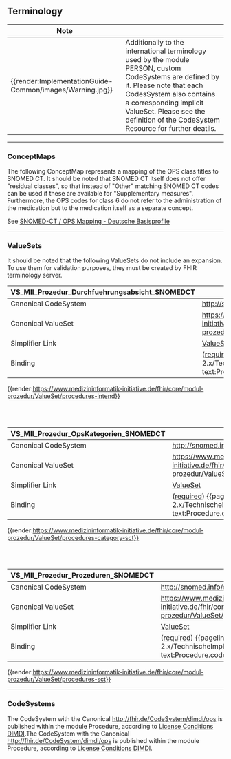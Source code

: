 ## Terminology

| Note |  |
|---------|---------------------|
| {{render:ImplementationGuide-Common/images/Warning.jpg}} | Additionally to the international terminology used by the module PERSON, custom CodeSystems are defined by it. Please note that each CodesSystem also contains a corresponding implicit ValueSet. Please see the definition of the CodeSystem Resource for further deatils.|

----

### ConceptMaps

The following ConceptMap represents a mapping of the OPS class titles to SNOMED CT. It should be noted that SNOMED CT itself does not offer "residual classes", so that instead of "Other" matching SNOMED CT codes can be used if these are available for "Supplementary measures". Furthermore, the OPS codes for class 6 do not refer to the administration of the medication but to the medication itself as a separate concept. 

See [SNOMED-CT / OPS Mapping - Deutsche Basisprofile](https://simplifier.net/guide/basisprofil-de-r4/Terminologie-ConceptMaps)

----

### ValueSets

It should be noted that the following ValueSets do not include an expansion. To use them for validation purposes, they must be created by FHIR terminology server.

| VS_MII_Prozedur_Durchfuehrungsabsicht_SNOMEDCT   |   |
|--|--|
|Canonical CodeSystem | http://snomed.info/sct  |
|Canonical ValueSet | https://www.medizininformatik-initiative.de/fhir/core/modul-prozedur/ValueSet/procedures-intend  |
|Simplifier Link| [ValueSet](https://www.medizininformatik-initiative.de/fhir/core/modul-prozedur/ValueSet/procedures-intend&fhirVersion=R4&scope=de.medizininformatikinitiative.kerndatensatz.prozedur@2.0.0-alpha4)|
| Binding | ([required](http://hl7.org/fhir/terminologies.html#required)) {{pagelink:ImplementationGuide-2.x/TechnischeImplementierung/ProzedurProcedure.md, text:Procedure.extension:Durchfuehrungsabsicht.value}}|

{{render:https://www.medizininformatik-initiative.de/fhir/core/modul-prozedur/ValueSet/procedures-intend}}

<br><br>

| VS_MII_Prozedur_OpsKategorien_SNOMEDCT   |   |
|--|--|
|Canonical CodeSystem | http://snomed.info/sct  |
|Canonical ValueSet | https://www.medizininformatik-initiative.de/fhir/core/modul-prozedur/ValueSet/procedures-category-sct  |
|Simplifier Link| [ValueSet](https://www.medizininformatik-initiative.de/fhir/core/modul-prozedur/ValueSet/procedures-category-sct&fhirVersion=R4&scope=de.medizininformatikinitiative.kerndatensatz.prozedur@2.0.0-alpha4)|
| Binding | ([required](http://hl7.org/fhir/terminologies.html#required)) {{pagelink:ImplementationGuide-2.x/TechnischeImplementierung/ProzedurProcedure.md, text:Procedure.category}}|

{{render:https://www.medizininformatik-initiative.de/fhir/core/modul-prozedur/ValueSet/procedures-category-sct}}

<br><br>

| VS_MII_Prozedur_Prozeduren_SNOMEDCT   |   |
|--|--|
|Canonical CodeSystem | http://snomed.info/sct  |
|Canonical ValueSet | https://www.medizininformatik-initiative.de/fhir/core/modul-prozedur/ValueSet/procedures-sct  |
|Simplifier Link| [ValueSet](https://www.medizininformatik-initiative.de/fhir/core/modul-prozedur/ValueSet/procedures-sct&fhirVersion=R4&scope=de.medizininformatikinitiative.kerndatensatz.prozedur@2.0.0-alpha4)|
| Binding | ([required](http://hl7.org/fhir/terminologies.html#required)) {{pagelink:ImplementationGuide-2.x/TechnischeImplementierung/ProzedurProcedure.md, text:Procedure.code}}|

{{render:https://www.medizininformatik-initiative.de/fhir/core/modul-prozedur/ValueSet/procedures-sct}}

----

### CodeSystems

The CodeSystem with the Canonical http://fhir.de/CodeSystem/dimdi/ops is published within the module Procedure, according to [License Conditions DIMDI](https://www.dimdi.de/static/.downloads/deutsch/downloadbedhilfe.pdf).The CodeSystem with the Canonical http://fhir.de/CodeSystem/dimdi/ops is published within the module Procedure, according to [License Conditions DIMDI](https://www.dimdi.de/static/.downloads/deutsch/downloadbedhilfe.pdf).
